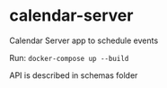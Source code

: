 # calendar-server
Calendar Server app to schedule events

Run: `docker-compose up --build`

API is described in schemas folder
